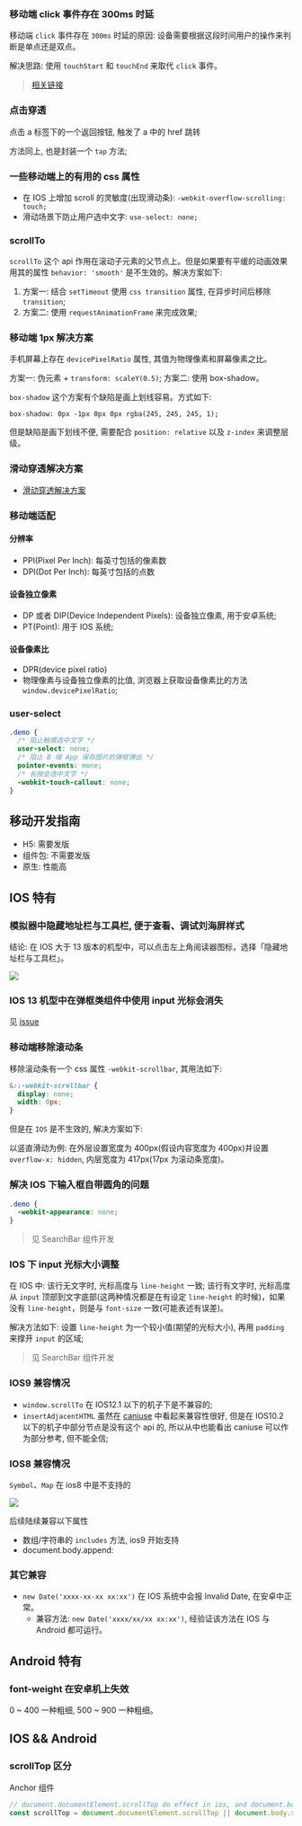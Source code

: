 <!--
abbrlink: 4ocu6ahz
-->

### 移动端 click 事件存在 300ms 时延

移动端 `click` 事件存在 `300ms` 时延的原因: 设备需要根据这段时间用户的操作来判断是单点还是双点。

解决思路: 使用 `touchStart` 和 `touchEnd` 来取代 `click` 事件。

> [相关链接](https://juejin.im/entry/6844903427147825165)

### 点击穿透

点击 a 标签下的一个返回按钮, 触发了 a 中的 href 跳转

方法同上, 也是封装一个 `tap` 方法;

### 一些移动端上的有用的 css 属性

* 在 IOS 上增加 scroll 的灵敏度(出现滑动条): `-webkit-overflow-scrolling: touch;`
* 滑动场景下防止用户选中文字: `use-select: none;`

### scrollTo

`scrollTo` 这个 api 作用在滚动子元素的父节点上。但是如果要有平缓的动画效果用其的属性 `behavior: 'smooth'` 是不生效的。解决方案如下:

1. 方案一: 结合 `setTimeout` 使用 `css transition` 属性, 在异步时间后移除 `transition`;
2. 方案二: 使用 `requestAnimationFrame` 来完成效果;

### 移动端 1px 解决方案

手机屏幕上存在 `devicePixelRatio` 属性, 其值为物理像素和屏幕像素之比。

方案一: 伪元素 + `transform: scaleY(0.5)`;
方案二: 使用 box-shadow。

`box-shadow` 这个方案有个缺陷是画上划线容易。方式如下:

```
box-shadow: 0px -1px 0px 0px rgba(245, 245, 245, 1);
```

但是缺陷是画下划线不便, 需要配合 `position: relative` 以及 `z-index` 来调整层级。

### 滑动穿透解决方案

- [滑动穿透解决方案](https://github.com/MuYunyun/blog/blob/master/React/%E7%BB%84%E4%BB%B6%E5%BC%80%E5%8F%91/modal.md#%E6%BB%91%E5%8A%A8%E7%A9%BF%E9%80%8F%E8%A7%A3%E5%86%B3%E6%96%B9%E6%A1%88)

### 移动端适配

#### 分辨率

* PPI(Pixel Per Inch): 每英寸包括的像素数
* DPI(Dot Per Inch): 每英寸包括的点数

#### 设备独立像素

* DP 或者 DIP(Device Independent Pixels): 设备独立像素, 用于安卓系统;
* PT(Point): 用于 IOS 系统;

#### 设备像素比

* DPR(device pixel ratio)
* 物理像素与设备独立像素的比值, 浏览器上获取设备像素比的方法 `window.devicePixelRatio`;

### user-select

```css
.demo {
  /* 阻止触摸选中文字 */
  user-select: none;
  /* 阻止 B 端 App 保存图片的弹框弹出 */
  pointer-events: none;
  /* 长按会选中文字 */
  -webkit-touch-callout: none;
}
```

## 移动开发指南

* H5: 需要发版
* 组件包: 不需要发版
* 原生: 性能高

## IOS 特有

### 模拟器中隐藏地址栏与工具栏, 便于查看、调试刘海屏样式

结论: 在 IOS 大于 13 版本的机型中，可以点击左上角阅读器图标，选择「隐藏地址栏与工具栏」。

![](http://with.muyunyun.cn/0d488254b20c9ffc2146367f1be7a43f.jpg)

### IOS 13 机型中在弹框类组件中使用 input 光标会消失

见 [issue](https://github.com/ionic-team/cordova-plugin-ionic-webview/issues/449#issuecomment-541907141)

### 移动端移除滚动条

移除滚动条有一个 css 属性 `-webkit-scrollbar`, 其用法如下:

```css
&::-webkit-scrollbar {
  display: none;
  width: 0px;
}
```

但是在 `IOS` 是不生效的, 解决方案如下:

以竖直滑动为例: 在外层设置宽度为 400px(假设内容宽度为 400px)并设置 `overflow-x: hidden`, 内层宽度为 417px(17px 为滚动条宽度)。

### 解决 IOS 下输入框自带圆角的问题

```css
.demo {
  -webkit-appearance: none;
}
```

> 见 SearchBar 组件开发

### IOS 下 input 光标大小调整

在 IOS 中: 该行无文字时, 光标高度与 `line-height` 一致; 该行有文字时, 光标高度从 `input` 顶部到文字底部(这两种情况都是在有设定 `line-height` 的时候)，如果没有 `line-height`，则是与 `font-size` 一致(可能表述有误差)。

解决方法如下: 设置 `line-height` 为一个较小值(期望的光标大小), 再用 `padding` 来撑开 `input` 的区域;

> 见 SearchBar 组件开发

### IOS9 兼容情况

* `window.scrollTo` 在 IOS12.1 以下的机子下是不兼容的;
* `insertAdjacentHTML` 虽然在 [caniuse](https://caniuse.com/#search=insertAdjacentHTML) 中看起来兼容性很好, 但是在 IOS10.2 以下的机子中部分节点是没有这个 api 的, 所以从中也能看出 caniuse 可以作为部分参考, 但不能全信;

### IOS8 兼容情况

`Symbol`、`Map` 在 ios8 中是不支持的

![](http://with.muyunyun.cn/2da80724739178534ac4bb03459654d5.jpg)

后续陆续兼容以下属性

* 数组/字符串的 `includes` 方法, ios9 开始支持
* document.body.append:

### 其它兼容

* `new Date('xxxx-xx-xx xx:xx')` 在 IOS 系统中会报 Invalid Date, 在安卓中正常。
  * 兼容方法: `new Date('xxxx/xx/xx xx:xx')`, 经验证该方法在 IOS 与 Android 都可运行。

## Android 特有

### font-weight 在安卓机上失效

0 ~ 400 一种粗细, 500 ~ 900 一种粗细。

## IOS && Android

### scrollTop 区分

Anchor 组件

```js
// document.documentElement.scrollTop do effect in ios, and document.body.scrollTop do effect in android.
const scrollTop = document.documentElement.scrollTop || document.body.scrollTop
```